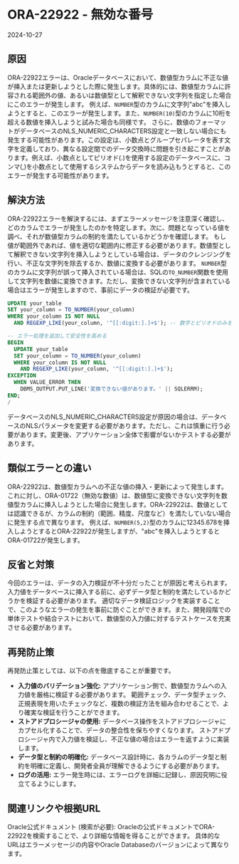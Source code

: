 # ORA-22922 - 無効な番号

2024-10-27

## 原因

ORA-22922エラーは、Oracleデータベースにおいて、数値型カラムに不正な値が挿入または更新しようとした際に発生します。具体的には、数値型カラムに許容される範囲外の値、あるいは数値型として解釈できない文字列を指定した場合にこのエラーが発生します。  例えば、`NUMBER`型のカラムに文字列"abc"を挿入しようとすると、このエラーが発生します。また、`NUMBER(10)`型のカラムに10桁を超える数値を挿入しようと試みた場合も同様です。  さらに、数値のフォーマットがデータベースのNLS_NUMERIC_CHARACTERS設定と一致しない場合にも発生する可能性があります。この設定は、小数点とグループセパレータを表す文字を定義しており、異なる設定間でのデータ交換時に問題を引き起こすことがあります。例えば、小数点としてピリオド(.)を使用する設定のデータベースに、コンマ(,)を小数点として使用するシステムからデータを読み込もうとすると、このエラーが発生する可能性があります。


## 解決方法

ORA-22922エラーを解決するには、まずエラーメッセージを注意深く確認し、どのカラムでエラーが発生したのかを特定します。次に、問題となっている値を調べ、それが数値型カラムの制約を満たしているかどうかを確認します。  もし値が範囲外であれば、値を適切な範囲内に修正する必要があります。数値型として解釈できない文字列を挿入しようとしている場合は、データのクレンジングを行い、不正な文字列を除去するか、数値に変換する必要があります。  `NUMBER`型のカラムに文字列が誤って挿入されている場合は、SQLの`TO_NUMBER`関数を使用して文字列を数値に変換できます。ただし、変換できない文字列が含まれている場合はエラーが発生しますので、事前にデータの検証が必要です。

```sql
UPDATE your_table
SET your_column = TO_NUMBER(your_column)
WHERE your_column IS NOT NULL
  AND REGEXP_LIKE(your_column, '^[[:digit:].]+$'); -- 数字とピリオドのみを含む文字列のみ変換

-- エラー処理を追加して安全性を高める
BEGIN
  UPDATE your_table
  SET your_column = TO_NUMBER(your_column)
  WHERE your_column IS NOT NULL
    AND REGEXP_LIKE(your_column, '^[[:digit:].]+$');
EXCEPTION
  WHEN VALUE_ERROR THEN
    DBMS_OUTPUT.PUT_LINE('変換できない値があります。' || SQLERRM);
END;
/
```

データベースのNLS_NUMERIC_CHARACTERS設定が原因の場合は、データベースのNLSパラメータを変更する必要があります。ただし、これは慎重に行う必要があります。変更後、アプリケーション全体で影響がないかテストする必要があります。


## 類似エラーとの違い

ORA-22922は、数値型カラムへの不正な値の挿入・更新によって発生します。  これに対し、ORA-01722（無効な数値）は、数値型に変換できない文字列を数値型カラムに挿入しようとした場合に発生します。ORA-22922は、数値としては認識できるが、カラムの制約（範囲、精度、尺度など）を満たしていない場合に発生する点で異なります。  例えば、`NUMBER(5,2)`型のカラムに12345.678を挿入しようとするとORA-22922が発生しますが、"abc"を挿入しようとするとORA-01722が発生します。


## 反省と対策

今回のエラーは、データの入力検証が不十分だったことが原因と考えられます。  入力値をデータベースに挿入する前に、必ずデータ型と制約を満たしているかどうかを検証する必要があります。  適切なデータ検証ロジックを実装することで、このようなエラーの発生を事前に防ぐことができます。また、開発段階での単体テストや結合テストにおいて、数値型の入力値に対するテストケースを充実させる必要があります。


## 再発防止策

再発防止策としては、以下の点を徹底することが重要です。

* **入力値のバリデーション強化:** アプリケーション側で、数値型カラムへの入力値を厳格に検証する必要があります。  範囲チェック、データ型チェック、正規表現を用いたチェックなど、複数の検証方法を組み合わせることで、より確実な検証を行うことができます。
* **ストアドプロシージャの使用:** データベース操作をストアドプロシージャにカプセル化することで、データの整合性を保ちやすくなります。 ストアドプロシージャ内で入力値を検証し、不正な値の場合はエラーを返すように実装します。
* **データ型と制約の明確化:** データベース設計時に、各カラムのデータ型と制約を明確に定義し、開発者全員が理解できるようにする必要があります。
* **ログの活用:** エラー発生時には、エラーログを詳細に記録し、原因究明に役立てるようにします。


## 関連リンクや根拠URL

Oracle公式ドキュメント (検索が必要):  Oracleの公式ドキュメントでORA-22922を検索することで、より詳細な情報を得ることができます。  具体的なURLはエラーメッセージの内容やOracle Databaseのバージョンによって異なります。
